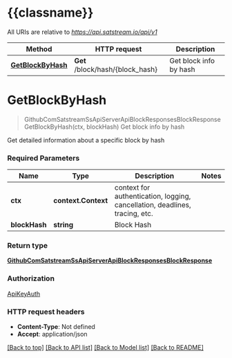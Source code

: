 # {{classname}}

All URIs are relative to *https://api.satstream.io/api/v1*

Method | HTTP request | Description
------------- | ------------- | -------------
[**GetBlockByHash**](BlocksApi.md#GetBlockByHash) | **Get** /block/hash/{block_hash} | Get block info by hash

# **GetBlockByHash**
> GithubComSatstreamSsApiServerApiBlockResponsesBlockResponse GetBlockByHash(ctx, blockHash)
Get block info by hash

Get detailed information about a specific block by hash

### Required Parameters

Name | Type | Description  | Notes
------------- | ------------- | ------------- | -------------
 **ctx** | **context.Context** | context for authentication, logging, cancellation, deadlines, tracing, etc.
  **blockHash** | **string**| Block Hash | 

### Return type

[**GithubComSatstreamSsApiServerApiBlockResponsesBlockResponse**](github_com_satstream_ss-api_server_api_block_responses.BlockResponse.md)

### Authorization

[ApiKeyAuth](../README.md#ApiKeyAuth)

### HTTP request headers

 - **Content-Type**: Not defined
 - **Accept**: application/json

[[Back to top]](#) [[Back to API list]](../README.md#documentation-for-api-endpoints) [[Back to Model list]](../README.md#documentation-for-models) [[Back to README]](../README.md)

